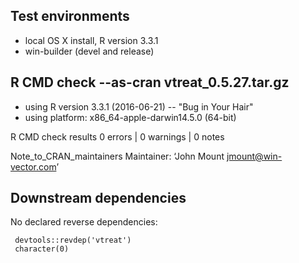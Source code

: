 
## Test environments
* local OS X install, R version 3.3.1 
* win-builder (devel and release)

## R CMD check --as-cran vtreat_0.5.27.tar.gz
* using R version 3.3.1 (2016-06-21) -- "Bug in Your Hair"
* using platform: x86_64-apple-darwin14.5.0 (64-bit)

R CMD check results
0 errors | 0 warnings | 0 notes


Note_to_CRAN_maintainers
Maintainer: ‘John Mount <jmount@win-vector.com>’

## Downstream dependencies

No declared reverse dependencies:

     devtools::revdep('vtreat')
     character(0)
